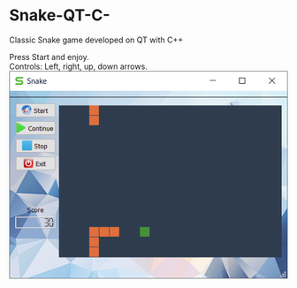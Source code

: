 # Snake-QT-C-
Classic Snake game developed on QT with C++

Press Start and enjoy.
<br />Controls: Left, right, up, down arrows.
<br />
![preview](./ReadmeDoc/Snake.png)
